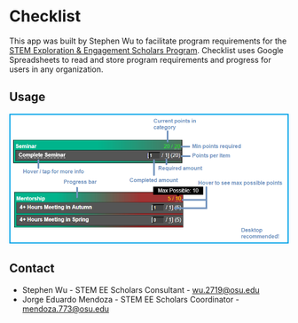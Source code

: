 # Checklist

This app was built by Stephen Wu to facilitate program requirements for the [STEM Exploration & Engagement Scholars Program](https://u.osu.edu/stemeescholars/). Checklist uses Google Spreadsheets to read and store program requirements and progress for users in any organization.

## Usage
![Checklist usage guide](https://github.com/wustep/stemee/raw/master/checklist/INFO.png "How to use Checklist")

## Contact

- Stephen Wu - STEM EE Scholars Consultant - wu.2719@osu.edu
- Jorge Eduardo Mendoza - STEM EE Scholars Coordinator - mendoza.773@osu.edu
